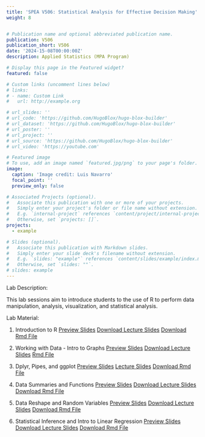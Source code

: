 ```yaml
---
title: 'SPEA V506: Statistical Analysis for Effective Decision Making'
weight: 8


# Publication name and optional abbreviated publication name.
publication: V506
publication_short: V506
date: '2024-15-08T00:00:00Z'
description: Applied Statistics (MPA Program)

# Display this page in the Featured widget?
featured: false

# Custom links (uncomment lines below)
# links:
# - name: Custom Link
#   url: http://example.org

# url_slides: ''
# url_code: 'https://github.com/HugoBlox/hugo-blox-builder'
# url_dataset: 'https://github.com/HugoBlox/hugo-blox-builder'
# url_poster: ''
# url_project: ''
# url_source: 'https://github.com/HugoBlox/hugo-blox-builder'
# url_video: 'https://youtube.com'

# Featured image
# To use, add an image named `featured.jpg/png` to your page's folder.
image:
  caption: 'Image credit: Luis Navarro'
  focal_point: ''
  preview_only: false

# Associated Projects (optional).
#   Associate this publication with one or more of your projects.
#   Simply enter your project's folder or file name without extension.
#   E.g. `internal-project` references `content/project/internal-project/index.md`.
#   Otherwise, set `projects: []`.
projects:
  - example

# Slides (optional).
#   Associate this publication with Markdown slides.
#   Simply enter your slide deck's filename without extension.
#   E.g. `slides: "example"` references `content/slides/example/index.md`.
#   Otherwise, set `slides: ""`.
# slides: example
---
```


Lab Description: 

This lab sessions aim to introduce students to the use of R to perform data manipulation, analysis, visualization, and statistical analysis. 

Lab Material: 

1. Introduction to R 
<a href="/static/teaching/V506_Spring24_Lab1.html" target="_blank" class="btn btn-primary">Preview Slides</a>
<a href="/static/teaching/V506_Spring24_Lab1.html" download class="btn btn-secondary">Download Lecture Slides</a>
<a href="/content/teaching/v506/V506_Spring24_Lab1.Rmd" download class="btn btn-secondary">Download Rmd File</a>

2. Working with Data - Intro to Graphs
<a href="/content/teaching/v506/V506_Spring24_Lab2.html" target="_blank" class="btn btn-primary">Preview Slides</a>
<a href="/content/teaching/v506/V506_Spring24_Lab2.html" download class="btn btn-secondary">Download Lecture Slides</a>
<a href="/content/teaching/v506/V506_Spring24_Lab2.Rmd" download class="btn btn-secondary">Rmd File</a>

3. Dplyr, Pipes, and ggplot
<a href="/content/teaching/v506/V506_Spring24_Lab3.html" target="_blank" class="btn btn-primary">Preview Slides</a>
<a href="/content/teaching/v506/V506_Spring24_Lab3.html" download class="btn btn-secondary">Lecture Slides</a>
<a href="/content/teaching/v506/V506_Spring24_Lab3.Rmd" download class="btn btn-secondary">Download Rmd File</a>

4. Data Summaries and Functions
<a href="/content/teaching/v506/V506_Spring24_Lab4.html" target="_blank" class="btn btn-primary">Preview Slides</a>
<a href="/content/teaching/v506/V506_Spring24_Lab4.html" download class="btn btn-secondary">Download Lecture Slides</a>
<a href="/content/teaching/v506/V506_Spring24_Lab4.Rmd" download class="btn btn-secondary">Download Rmd File</a>

5. Data Reshape and Random Variables
<a href="/content/teaching/v506/V506_Spring24_Lab5.html" target="_blank" class="btn btn-primary">Preview Slides</a>
<a href="/content/teaching/v506/V506_Spring24_Lab5.html" download class="btn btn-secondary">Download Lecture Slides</a>
<a href="/content/teaching/v506/V506_Spring24_Lab5.Rmd" download class="btn btn-secondary">Download Rmd File</a>

6. Statistical Inference and Intro to Linear Regression
<a href="/content/teaching/v506/V506_Spring24_Lab6.html" target="_blank" class="btn btn-primary">Preview Slides</a>
<a href="/content/teaching/v506/V506_Spring24_Lab6.html" download class="btn btn-secondary">Download Lecture Slides</a>
<a href="/content/teaching/v506/V506_Spring24_Lab6.Rmd" download class="btn btn-secondary">Download Rmd File</a>